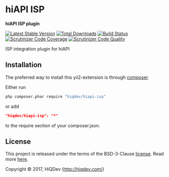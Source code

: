 # hiAPI ISP

**hiAPI ISP plugin**

[![Latest Stable Version](https://poser.pugx.org/hiqdev/hiapi-isp/v/stable)](https://packagist.org/packages/hiqdev/hiapi-isp)
[![Total Downloads](https://poser.pugx.org/hiqdev/hiapi-isp/downloads)](https://packagist.org/packages/hiqdev/hiapi-isp)
[![Build Status](https://img.shields.io/travis/hiqdev/hiapi-isp.svg)](https://travis-ci.org/hiqdev/hiapi-isp)
[![Scrutinizer Code Coverage](https://img.shields.io/scrutinizer/coverage/g/hiqdev/hiapi-isp.svg)](https://scrutinizer-ci.com/g/hiqdev/hiapi-isp/)
[![Scrutinizer Code Quality](https://img.shields.io/scrutinizer/g/hiqdev/hiapi-isp.svg)](https://scrutinizer-ci.com/g/hiqdev/hiapi-isp/)

ISP integration plugin for hiAPI

## Installation

The preferred way to install this yii2-extension is through [composer](http://getcomposer.org/download/).

Either run

```sh
php composer.phar require "hiqdev/hiapi-isp"
```

or add

```json
"hiqdev/hiapi-isp": "*"
```

to the require section of your composer.json.

## License

This project is released under the terms of the BSD-3-Clause [license](LICENSE).
Read more [here](http://choosealicense.com/licenses/bsd-3-clause).

Copyright © 2017, HiQDev (http://hiqdev.com/)
